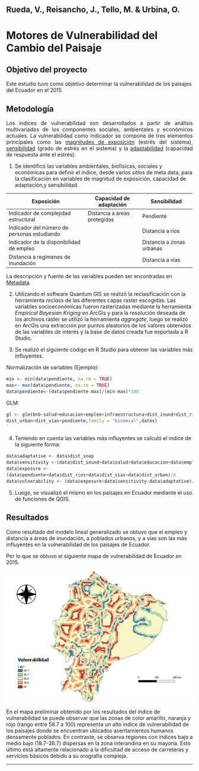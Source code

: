 ## Rueda, V., Reisancho, J., Tello, M. & Urbina, O.
# **Motores de Vulnerabilidad del Cambio del Paisaje**

## Objetivo del proyecto
Este estudio tuvo como objetivo determinar la vulnerabilidad de los paisajes del Ecuador en el 2015
## Metodología

<p style="text-align:justify;">Los índices de vulnerabilidad son desarrollados a partir de análisis multivariados de los componentes sociales, ambientales y económicos actuales. La vulnerabilidad como indicador se compone de tres elementos principales como las <u>magnitudes de exposición</u> (estrés del sistema), <u>sensibilidad</u> (grado de estrés en el sistema) y la <u>adaptabilidad</u> (capacidad de respuesta ante el estrés).</p>

1. Se identificó las variables ambientales, biofísicas, sociales y económicas para definir el índice, desde varios sitios de meta data, para la clasificación en variables de magnitud de exposición, capacidad de adaptación,y sensibilidad.

| Exposición                                  | Capacidad de adaptación      | Sensibilidad              |
| ------------------------------------------- | ---------------------------- | ------------------------- |
| Indicador de complejidad estructural        | Distancia a áreas protegidas | Pendiente                 |
| Indicador del número de personas estudiando |                              | Distancia a ríos          |
| Indicador de la disponibilidad de empleo    |                              | Distancia a zonas urbanas |
| Distancia a regímenes de inundación         |                              | Distancia a vías          |



La descripción y fuente de las variables pueden ser encontradas en [Metadata][].

2. Utilizando el software Quantum GIS se realizó la reclasificación con la herramienta *reclass* de las diferentes capas raster escogidas. Las variables socioeconómicas fueron rasterizadas mediante la herramienta *Empirical Bayesian Kriging* en ArcGis y para la resolución deseada de los archivos ráster se utilizó la herramienta *aggregate*, luego se realizó en ArcGis una extracción por puntos aleatorios de los valores obtenidos de las variables de interés y la base de datos creada fue exportada a R Studio.


3. Se realizó el siguiente código en R Studio para obtener las variables más
   influyentes.

Normalización de variables (Ejemplo):

```R
min <- min(data$pendiente, na.rm = TRUE) 
max<- max(data$pendiente, na.rm = TRUE)
data$pendiente<-(data$pendiente-max)/(min-max)*100
```

GLM:

```R
gl <- glm(bnb~salud+educacion+empleo+infraestructura+dist_inund+dist_rios+dist_snap+
dist_urban+dist_vias+pendiente,family = "binomial",datos)
`
```

4. Teniendo en cuenta las variables más influyentes se calculó el índice de la siguiente forma:

```R
data$adaptative <- data$dist_snap
data$sensitivity <-(data$dist_inund+data$salud+data$educacion+data$empleo+data$infraestructura)/5
data$exposure <-
(data$pendiente+data$dist_rios+data$dist_vias+data$dist_urban)/4
data$vulnerability <- (data$exposure+data$sensitivity-data$adaptative)/3
```

5. Luego, se visualizó el mismo en los paisajes en Ecuador mediante el uso de
   funciones de QGIS.

## Resultados
Como resultado del modelo lineal generalizado se obtuvo que el empleo y distancia a áreas de inundación, a poblados urbanos, y a vías son las más influyentes en la vulnerabilidad de los paisajes de Ecuador.

Por lo que se obtuvo el siguiente mapa de vulnerabilidad de Ecuador en 2015.

![](https://github.com/OmayraU/Vulnerabilidad-del-Paisaje/blob/master/Vulnerability_map.png)

En el mapa preliminar obtenido por los resultados del índice de vulnerabilidad se puede observar que las zonas de color amarillo, naranja y rojo (rango entre 58.7 a 100)  representa un alto índice de vulnerabilidad de los paisajes donde se encuentran ubicados asentamientos humanos densamente poblados. En contraste, se observa regiones con índices bajo a medio bajo (18.7-38.7) dispersas en la zona interandina en su mayoría. Esto último está altamente relacionado a la dificultad de acceso de carreteras y servicios básicos debido a su orografía compleja. 

------



[Metadata]: https://github.com/OmayraU/Vulnerabilidad-del-Paisaje/blob/master/Metadatos%20descripci%C3%B3n.xlsx
